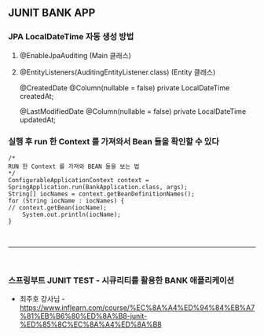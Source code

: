 ## JUNIT BANK APP

### JPA LocalDateTime 자동 생성 방법

1. @EnableJpaAuditing (Main 클래스)
2. @EntityListeners(AuditingEntityListener.class) (Entity 클래스)


    @CreatedDate
    @Column(nullable = false)
    private LocalDateTime createdAt;

    @LastModifiedDate
    @Column(nullable = false)
    private LocalDateTime updatedAt;


### 실행 후 run 한 Context 를 가져와서 Bean 들을 확인할 수 있다
    /*
    RUN 한 Context 를 가져와 BEAN 들을 보는 법
    */
    ConfigurableApplicationContext context = SpringApplication.run(BankApplication.class, args);
    String[] iocNames = context.getBeanDefinitionNames();
    for (String iocName : iocNames) {
    // context.getBean(iocName);
        System.out.println(iocName);
    }

<br>

---
<br>

### 스프링부트 JUNIT TEST - 시큐리티를 활용한 BANK 애플리케이션

- 최주호 강사님 - https://www.inflearn.com/course/%EC%8A%A4%ED%94%84%EB%A7%81%EB%B6%80%ED%8A%B8-junit-%ED%85%8C%EC%8A%A4%ED%8A%B8
